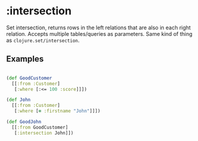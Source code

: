 # :intersection

Set intersection, returns rows in the left relations that are also in each right relation. Accepts multiple tables/queries as parameters.
Same kind of thing as `clojure.set/intersection`.

## Examples

```clojure

(def GoodCustomer
  [[:from :Customer] 
   [:where [:<= 100 :score]]])

(def John 
  [[:from :Customer]
   [:where [= :firstname "John"]]])

(def GoodJohn
  [[:from GoodCustomer]
   [:intersection John]])
```